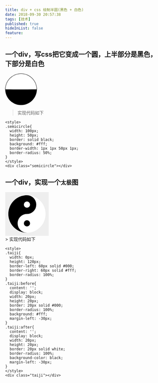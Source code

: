 ```yaml
---
title: div + css 绘制半圆(黑色 + 白色)
date: 2018-09-30 20:57:38
tags: [技术]
published: true
hideInList: false
feature: 
---
```


## 一个div，写css把它变成一个圆，上半部分是黑色，下部分是白色

<style>
.semicircle1{
  width: 100px;
  height: 50px;
  border: solid #000;
  background: #fff;
  border-width: 1px 1px 50px 1px;
  border-radius: 50%;
  box-sizing: content-box;
}
</style>
<div class="semicircle1"></div>

> 实现代码如下

```
<style>
.semicircle{
  width: 100px;
  height: 50px;
  border: solid black;
  background: #fff;
  border-width: 1px 1px 50px 1px;
  border-radius: 50%;
}
</style>
<div class="semicircle"></div>
```
## 一个div，实现一个`太极`图
<style>
.taijicontent{
  background: #eee;
  padding: 10px;
  width: 120px;
  box-sizing: content-box;
}
.taiji{
  width: 0px;
  height: 120px;
  border-left: 60px solid #000;
  border-right: 60px solid #fff;
  border-radius: 100%;
  box-sizing: content-box;
}
.taiji:before{
  content: '';
  display: block;
  width: 20px;
  height: 20px;
  border: 20px solid #000;
  border-radius: 100%;
  background: #fff;
  margin-left: -30px;
  box-sizing: content-box;
}
.taiji:after{
  content: '';
  display: block;
  width: 20px;
  height: 20px;
  border: 20px solid white;
  border-radius: 100%;
  background-color: black;
  margin-left: -30px;
  box-sizing: content-box;
}
</style>
<div class="taijicontent">
  <div class="taiji"></div>
</div>
> 实现代码如下

```
<style>
.taiji{
  width: 0px;
  height: 120px;
  border-left: 60px solid #000;
  border-right: 60px solid #fff;
  border-radius: 100%;
}
.taiji:before{
  content: '';
  display: block;
  width: 20px;
  height: 20px;
  border: 20px solid #000;
  border-radius: 100%;
  background: #fff;
  margin-left: -30px;
}
.taiji:after{
  content: '';
  display: block;
  width: 20px;
  height: 20px;
  border: 20px solid white;
  border-radius: 100%;
  background-color: black;
  margin-left: -30px;
}
</style>
<div class="taiji"></div>
```